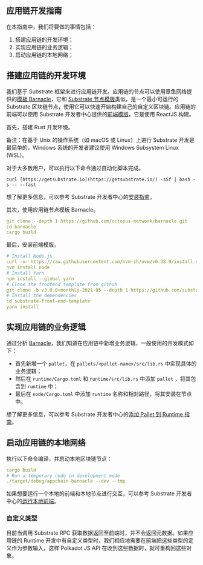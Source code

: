 ## 应用链开发指南

在本指南中，我们将要做的事情包括：

1. 搭建应用链的开发环境；
2. 实现应用链的业务逻辑；
3. 启动应用链的本地网络；

## 搭建应用链的开发环境

我们基于 Substrate 框架来进行应用链开发。应用链的节点可以使用章鱼网络提供的[模板 Barnacle](https://github.com/octopus-network/barnacle)，它和 [Substrate 节点模版](https://github.com/substrate-developer-hub/substrate-node-template)类似，是一个最小可运行的 Substrate 区块链节点，使用它可以快速开始构建自己的自定义区块链。应用链的前端可以使用 Substrate 开发者中心提供的[前端模版](https://github.com/substrate-developer-hub/substrate-front-end-template)，它是使用 ReactJS 构建。

首先，搭建 Rust 开发环境。

备注：在基于 Unix 的操作系统（如 macOS 或 Linux）上进行 Substrate 开发是最简单的，Windows 系统的开发者建议使用 Windows Subsystem Linux (WSL)。

对于大多数用户，可以执行以下命令通过自动化脚本完成。

`curl [https://getsubstrate.io](https://getsubstrate.io/) -sSf | bash -s -- --fast`

想了解更多信息，可以参考 Substrate 开发者中心的[安装指南](https://substrate.dev/docs/en/knowledgebase/getting-started/)。

其次，使用应用链节点模板 Barnacle。

```yaml
git clone --depth 1 https://github.com/octopus-network/barnacle.git
cd barnacle
cargo build
```

最后，安装前端模版。

```yaml
# Install Node.js
curl -o- https://raw.githubusercontent.com/nvm-sh/nvm/v0.38.0/install.sh | bash
nvm install node
# Install Yarn
npm install --global yarn
# Clone the frontend template from github
git clone -b v3.0.0+monthly-2021-05 --depth 1 https://github.com/substrate-developer-hub/substrate-front-end-template
# Install the dependencies
cd substrate-front-end-template
yarn install
```

## 实现应用链的业务逻辑

通过分析 [Barnacle](https://github.com/octopus-network/barnacle)，我们知道在应用链中新增业务逻辑，一般使用的开发模式如下：

- 首先新增一个 `pallet`，在 `pallets/<pallet-name>/src/lib.rs` 中实现具体的业务逻辑；
- 然后在 `runtime/Cargo.toml` 和 `runtime/src/lib.rs` 中添加 `pallet` ，将其包含到 `runtime` 中；
- 最后在 `node/Cargo.toml` 中添加 `runtime` 名称和相对路径，将其安装在节点中。

想了解更多信息，可以参考 Substrate 开发者中心的[添加 Pallet 到 Runtime 指南](https://substrate.dev/docs/en/tutorials/add-a-pallet/)。

## 启动应用链的本地网络

执行以下命令编译，并启动本地区块链节点：

```yaml
cargo build
# Run a temporary node in development mode
./target/debug/appchain-barnacle --dev --tmp
```

如果想要运行一个本地的前端和本地节点进行交互，可以参考 Substrate 开发者中心的[运行本地前端](https://substrate.dev/docs/en/tutorials/create-your-first-substrate-chain/interact#start-the-front-end-template)。

### 自定义类型

目前当调用 Substrate RPC 获取数据返回至前端时，并不会返回元数据。如果应用链的 Runtime 开发中有自定义类型时，我们相应地需要在前端把这些类型的定义作为参数输入，这样 Polkadot JS API 在收到这些数据时，就可重构回这些对象。